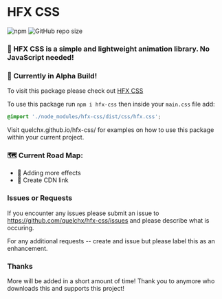# HFX CSS

![npm](https://img.shields.io/npm/dt/hfx-css?style=flat-square)
![GitHub repo size](https://img.shields.io/github/repo-size/quelchx/hfx-css?style=flat-square)

### 🎇 HFX CSS is a simple and lightweight animation library. No JavaScript needed!

### 🚧 Currently in Alpha Build!

To visit this package please check out <a href='https://www.npmjs.com/package/hfx-css'>HFX CSS</a>

To use this package run `npm i hfx-css` then inside your `main.css` file add:

```css
@import './node_modules/hfx-css/dist/css/hfx.css';
```

Visit quelchx.github.io/hfx-css/ for examples on how to use this package within your current project.

### 🗺️ Current Road Map:

- 🌱 Adding more effects
- 📜 Create CDN link

### Issues or Requests

If you encounter any issues please submit an issue to https://github.com/quelchx/hfx-css/issues and please describe what is occuring.

For any additional requests -- create and issue but please label this as an enhancement.

### Thanks

More will be added in a short amount of time! Thank you to anymore who downloads this and supports this project!
